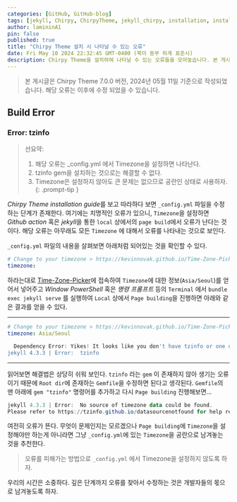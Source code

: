 ```yaml
---
categories: [GitHub, GitHub-blog]
tags: [jekyll, Chirpy, ChirpyTheme, jekyll_chirpy, installation, install, Error]
author: lamininA1
pin: false
published: true
title: "Chirpy Theme 설치 시 나타날 수 있는 오류"
date: Fri May 10 2024 22:32:45 GMT-0400 (북미 동부 하계 표준시)
description: Chirpy Theme을 설치하여 나타날 수 있는 오류들을 모아놓습니다. 본 게시글은 추후 계속 수정됩니다.
---
```


> 본 게시글은 Chirpy Theme 7.0.0 버전, 2024년 05월 11일 기준으로 작성되었습니다.
> 해당 오류는 이후에 수정 되었을 수 있습니다.

## Build Error

### Error: tzinfo

> 선요약:
> 1. 해당 오류는 _config.yml 에서 Timezone을 설정하면 나타난다.
> 2. tzinfo gem을 설치하는 것으로는 해결할 수 없다.
> 3. Timezone은 설정하지 않아도 큰 문제는 없으므로 공란인 상태로 사용하자.
{: .prompt-tip }


*Chirpy Theme installation guide*를 보고 따라하다 보면 `_config.yml` 파일을 수정하는 단계가 존재한다. 여기에는 치명적인 오류가 있으니, `Timezone`을 설정하면 *Github action* 혹은 *jekyll*을 통한 `local` 상에서의 `page build`에서 오류가 난다는 것이다. 해당 오류는 아무래도 모든 `Timezone` 에 대해서 오류를 나타내는 것으로 보인다.

 `_config.yml` 파일의 내용을 살펴보면 아래처럼 되어있는 것을 확인할 수 있다.

```yaml
# Change to your timezone > https://kevinnovak.github.io/Time-Zone-Picker
timezone: 
```

하라는대로 [Time-Zone-Picker](https://kevinnovak.github.io/Time-Zone-Picker)에 접속하여 `Timezone`에 대한 정보(`Asia/Seoul`)를 얻어서 넣어주고 *Window PowerShell* 혹은 *명령 프롬프트* 등의 `Terminal` 에서 `bundle exec jekyll serve` 를 실행하여 `Local` 상에서 `Page building`을 진행하면 아래와 같은 결과를 얻을 수 있다.

---

```yaml
# Change to your timezone > https://kevinnovak.github.io/Time-Zone-Picker
timezone: Asia/Seoul
```

```powershell
  Dependency Error: Yikes! It looks like you don't have tzinfo or one of its dependencies installed. In order to use Jekyll as currently configured, you'll need to install this gem. If you've run Jekyll with `bundle exec`, ensure that you have included the tzinfo gem in your Gemfile as well. The full error message from Ruby is: 'cannot load such file -- tzinfo' If you run into trouble, you can find helpful resources at https://jekyllrb.com/help/!
jekyll 4.3.3 | Error:  tzinfo
```

---

  읽어보면 해결법은 상당히 쉬워 보인다. `tzinfo` 라는 `gem` 이 존재하지 않아 생기는 오류이기 때문에 `Root dir`에 존재하는 `Gemfile`을 수정하면 된다고 생각된다. `Gemfile`의 맨 아래에 `gem "tzinfo"` 명령어를 추가하고 다시 `Page building` 진행해보면...

```powershell
jekyll 4.3.3 | Error:  No source of timezone data could be found.
Please refer to https://tzinfo.github.io/datasourcenotfound for help resolving this error.
```

여전히 오류가 뜬다. 무엇이 문제인지는 모르겠으나 `Page building`에 `Timezone`을 설정해야만 하는게 아니라면 그냥 `_config.yml`에 있는 `Timezone`을 공란으로 남겨놓는 것을 추천한다.

> 오류를 피해가는 방법으로 `_config.yml` 에서 Timezone을 설정하지 않도록 하자.

우리의 시간은 소중하다. 깊은 단계까지 오류를 찾아서 수정하는 것은 개발자들의 몫으로 남겨놓도록 하자.